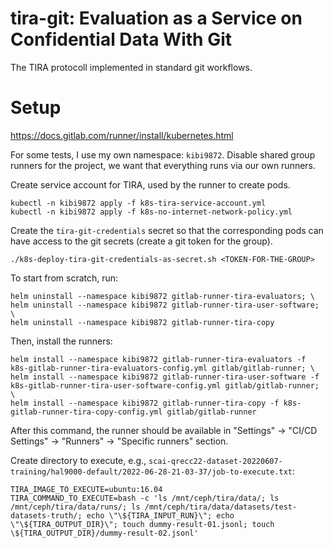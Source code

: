 # tira-git: Evaluation as a Service on Confidential Data With Git

The TIRA protocoll implemented in standard git workflows.

# Setup

https://docs.gitlab.com/runner/install/kubernetes.html

For some tests, I use my own namespace: `kibi9872`.
Disable shared group runners for the project, we want that everything runs via our own runners.

Create service account for TIRA, used by the runner to create pods.

```
kubectl -n kibi9872 apply -f k8s-tira-service-account.yml
kubectl -n kibi9872 apply -f k8s-no-internet-network-policy.yml
```

Create the `tira-git-credentials` secret so that the corresponding pods can have access to the git secrets (create a git token for the group).

```
./k8s-deploy-tira-git-credentials-as-secret.sh <TOKEN-FOR-THE-GROUP>
```


To start from scratch, run:

```
helm uninstall --namespace kibi9872 gitlab-runner-tira-evaluators; \
helm uninstall --namespace kibi9872 gitlab-runner-tira-user-software; \
helm uninstall --namespace kibi9872 gitlab-runner-tira-copy
```

Then, install the runners:

```
helm install --namespace kibi9872 gitlab-runner-tira-evaluators -f k8s-gitlab-runner-tira-evaluators-config.yml gitlab/gitlab-runner; \
helm install --namespace kibi9872 gitlab-runner-tira-user-software -f k8s-gitlab-runner-tira-user-software-config.yml gitlab/gitlab-runner; \
helm install --namespace kibi9872 gitlab-runner-tira-copy -f k8s-gitlab-runner-tira-copy-config.yml gitlab/gitlab-runner
```

After this command, the runner should be available in  "Settings" -> "CI/CD Settings" -> "Runners" -> "Specific runners" section.


Create directory to execute, e.g., `scai-qrecc22-dataset-20220607-training/hal9000-default/2022-06-28-21-03-37/job-to-execute.txt`:

```
TIRA_IMAGE_TO_EXECUTE=ubuntu:16.04
TIRA_COMMAND_TO_EXECUTE=bash -c 'ls /mnt/ceph/tira/data/; ls /mnt/ceph/tira/data/runs/; ls /mnt/ceph/tira/data/datasets/test-datasets-truth/; echo \"\${TIRA_INPUT_RUN}\"; echo \"\${TIRA_OUTPUT_DIR}\"; touch dummy-result-01.jsonl; touch \${TIRA_OUTPUT_DIR}/dummy-result-02.jsonl'
```


